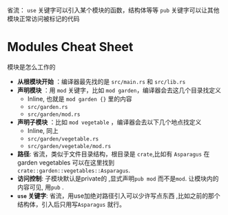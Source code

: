 省流： `use` 关键字可以引入某个模块的函数，结构体等等
`pub` 关键字可以让其他模块正常访问被标记的代码

# Modules Cheat Sheet
模块是怎么工作的
- **从根模块开始** ：编译器最先找的是 `src/main.rs` 和 `src/lib.rs`
- **声明模块** ：用 `mod` 关键字，比如 `mod garden`，编译器会去这几个目录找定义
	- Inline, 也就是 `mod garden {}` 里的内容
	- `src/garden.rs`
	- `src/garden/mod.rs`
- **声明子模块** ：比如 `mod vegetable` ，编译器会去以下几个地点找定义
	- Inline, 同上
	- `src/garden/vegetable.rs`
	- `src/garden/vegetable/mod.rs`
- **路径**: 省流，类似于文件目录结构，根目录是 `crate`,比如有 `Asparagus` 在 garden vegetables 可以在这里找到 `crate::garden::vegetables::Asparagus`.
- **访问控制**: 子模块默认是private的 ,显式声明`pub mod` 而不是`mod`. 让模块内的内容可见, 用`pub` .
- **`use` 关键字**: 省流，用use加绝对路径引入可以少许写点东西 ,比如之前的那个结构体，引入后只用写`Asparagus` 就行。

